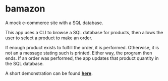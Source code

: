 # bamazon
A mock e-commerce site with a SQL database.

This app uses a CLI to browse a SQL database for products, then allows the user to select a product to make an order.

If enough product exists to fulfill the order, it is performed. Otherwise, it is not an a message stating such is printed. Either way, the program then ends. If an order was performed, the app updates that product quantity in the SQL database.

A short demonstration can be found **<a href="https://www.youtube.com/watch?v=EdCRD9ZYrkI" target="_blank_">here</a>**.